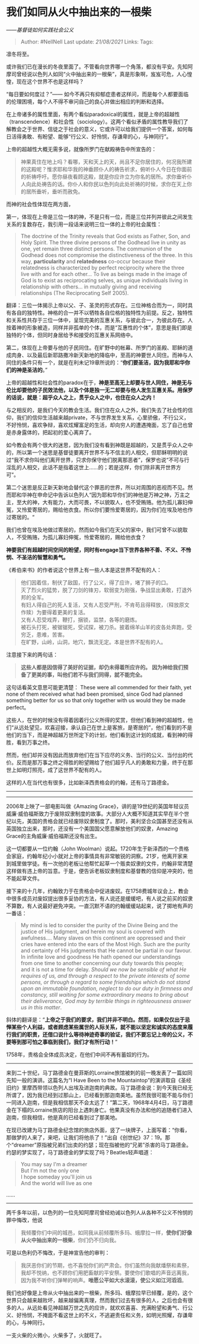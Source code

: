 # 我们如同从火中抽出来的一根柴
*——基督徒如何实践社会公义*

> Author: #NellNell 
> Last update: *21/08/2021* 
> Links:
> Tags: 

凛冬将至。

或许我们已在漫长的冬夜里面了。不管看向世界哪一个角落，都没有平安。先知阿摩司曾经说以色列人如同“火中抽出来的一根柴”，真是形象啊，岌岌可危，人心惶惶，现在这个世界不也是这样吗？

“每日要如何度过？”—— 如今不再只有抑郁症患者这样问，而是每个人都要面临的伦理困境，每个人不得不审问自己的良心并做出相应的判断和选择。

在上帝诸多的属性里面，有两个看似paradoxical的属性，就是上帝的超越性（transcendence）和社会性（sociology）。这两个看似矛盾的属性教导我们了解教会之于世界、信徒之于社会的意义，它或许可以给我们提供一个答案，如何每日活得勇敢、有盼望、能够“行公义、好怜悯，存谦卑的心，与神同行”。

上帝的超越性大概无需多说，就像所罗门在献殿祷告中所宣告的：

> 神果真住在地上吗？看哪，天和天上的天，尚且不足你居住的，何况我所建的这殿呢？惟求耶和华我的神垂顾仆人的祷告祈求，俯听仆人今日在你面前的祈祷呼吁。愿你昼夜看顾这殿，就是你应许立为你名的居所。求你垂听仆人向此处祷告的话。你仆人和你民以色列向此处祈祷的时候，求你在天上你的居所垂听，垂听而赦免。

而神的社会性体现在两方面，

第一，体现在上帝是三位一体的神，不是只有一位，而是三位并列并彼此之间发生关系的复数存在，我引用一段话来说明三位一体的上帝的社会属性：

> The doctrine of the Trinity reveals that God exists as Father, Son, and Holy Spirit. The three divine persons of the Godhead live in unity as one, yet remain three distinct persons. The communion of the Godhead does not compromise the distinctiveness of the three. In this way, **particularity** and **relatedness** co-occur because their relatedness is characterized by perfect reciprocity where the three live with and for each other... To live as beings made in the image of God is to exist as reciprocating selves, as unique individuals living in relationship with others... in mutually giving and receiving relationships (The Reciprocating Self 2005).

翻译：三位一体揭示上帝以父、子、圣灵的形式存在。三位神格合而为一，同时具有各自的独特性。神格的合一并不以牺牲各自位格的独特性为前提。反之，独特性和关系性共存于三位一体中，呈现完美的互惠关系，与彼此合一，为彼此存在。人按着神的形象被造，同样并非孤单的个体，而是“互惠性的个体”，意思是我们即是独特的个体，但同时身居给予和接受的互惠关系网络中。

第二，体现在上帝要与他的子民同住。在旷野中的帐幕、所罗门的圣殿、耶稣的道成肉身、以及最后新耶路撒冷新天新地的降临中，至高的神要世人同住。而神与人同住的条件只有一个，就是在利未记19章所说的：“**你们要圣洁，因为我耶和华你们的神是圣洁的**。”

上帝的超越性和社会性的paradox在于，**神是至高无上却要与世人同住，神是无与伦比却要他的子民效法他，以及个体是独一无二却要与他人发生互惠关系。用保罗的话说，就是：超乎众人之上，贯乎众人之中，也住在众人之内！**

与之相反的，是我们今天的教会生活。我们住在众人之外，我们失去了社会性的信仰，我们的信仰生活越来越private，不与世界发生关系，心里骄傲，不行公义，不好怜悯，喜欢争辩，喜欢炫耀富足的生活，却向穷人的遭遇掩面，忘了自己也曾是赤身露体的，把起初的爱心离弃了。

如今教会有两个很大的迷思，因为我们没有看到神既是超越的，又是贯乎众人之中的，所以第一个迷思是基督徒要离开世界不与不信主的人相交，但耶稣明明的说过“我不求你叫他们离开世界，只求你保守他们脱离那恶者”，保罗也说“不可与行淫乱的人相交，此话不是指着这世上……的；若是这样，你们除非离开世界方可”。

第二个迷思是反正新天新地会替代这个罪恶的世界，所以对周围的恶视而不见。然而耶和华神在申命记中告诉以色列人“因为耶和华你们的神他是万神之神，万主之主，至大的神，大有能力，大而可畏，不以貌取人，也不受贿赂。他为孤儿寡妇伸冤，又怜爱寄居的，赐给他衣食。所以你们要怜爱寄居的，因为你们在埃及地也作过寄居的。“

我们也曾在埃及地做过寄居的，然而如今我们在天父的家中，我们可曾不以貌取人，不受贿赂，为孤儿寡妇伸冤，怜爱寄居的，赐给他衣食？

**神要我们有超越时间空间的盼望，同时有engage当下世界各种不善、不义、不怜悯、不圣洁的智慧和勇气。**

《希伯来书》的作者说这个世界上有一些人本是这世界不配有的人：

> 他们因着信，制伏了敌国，行了公义，得了应许，堵了狮子的口。  
> 灭了烈火的猛势，脱了刀剑的锋刃，软弱变为刚强，争战显出勇敢，打退外邦的全军。  
> 有妇人得自己的死人复活，又有人忍受严刑，不肯苟且得释放，（释放原文作赎）为要得着更美的复活。  
> 又有人忍受戏弄，鞭打，捆锁，监禁，各等的磨炼。  
> 被石头打死，被锯锯死，受试探，被刀杀。披着绵羊山羊的皮各处奔跑，受穷乏，患难，苦害。  
> 在旷野，山岭，山洞，地穴，飘流无定。本是世界不配有的人。

注意接下来的两句话：

> **这些人都是因信得了美好的证据，却仍未得着所应许的。** **因为神给我们预备了更美的事，叫他们若不与我们同得，就不能完全。**

这句话看英文意思可能更清楚： These were all commended for their faith, yet none of them received what had been promised, since God had planned something better for us so that only together with us would they be made perfect。

这些人，在世的时候没有得着因着行公义所得的奖赏，但他们看到神的超越性，他们“从远处望见，欢喜迎接，承认自己在世上是客旅，是寄居的”，他们看到的不是他们的当下，而是神超越万世所定下的计划，他们看到这计划的成就，看到神的得胜，看到万事之终。

然而，他们却并没有因此而放弃他们在当下应尽的义务、当行的公义、当付出的代价。反而是那万事之终之得胜的盼望赐给了他们超乎凡人的勇敢和力量，终于在那世上如明灯照亮，成了这世界不配有的人。

这样的人在当代也有很多，比如新泽西贵格会的约翰，还有马丁路德金。

---

***

2006年上映了一部电影叫做《Amazing Grace》，讲的是19世纪的英国年轻议员威廉·威伯福斯致力于废除奴隶制度的故事。大部分人大概不知道其实早在半个世纪以先，美国的贵格会就已经废除奴隶制度了。那时，美利坚合众国甚至还没有从英国独立出来，那时，还没有一个美国国父愿意解放他们的奴隶，Amazing Grace的主角威廉·威伯福斯还没有出生。

这一切都要从一位约翰（John Woolman）说起。1720年生于新泽西的一个贵格会家庭，约翰年纪小小就对上帝的事情具有非常敏锐的洞察。21岁，他离开家来到城里做学徒。有一次他的老板让他帮忙起草一个贩卖奴隶的文件，约翰非常清楚这样做有违上帝的旨意。于是，便告诉老板奴隶制度和基督教的信仰是冲突的，他不能起草文件。

接下来的十几年，约翰致力于在贵格会中促进废奴。在1758费城年议会上，教会中很多成员对废奴提出很多妥协的方法，有人说还是缓缓吧，有人说之前买的奴隶不算数，有人说最好避免冲突。一直沉默不语的约翰缓缓站起来，说了掷地有声的一番话：

> My mind is led to consider the purity of the Divine Being and the justice of His judgment, and herein my soul is covered with awfulness.... Many slaves on this continent are oppressed and their cries have entered into the ears of the Most High. Such are the purity and certainty of His judgments that He cannot be partial in our favour. In infinite love and goodness He hath opened our understandings from one time to another concerning our duty towards this people; and it is not a time for delay. _Should we now be sensible of what He requires of us, and through a respect to the private interests of some persons, or through a regard to some friendships which do not stand upon an immutable foundation, neglect to do our duty in firmness and constancy, still waiting for some extraordinary means to bring about their deliverance, God may by terrible things in righteousness answer us in this matter_.

斜体的翻译是：“**上帝之于我们的要求，我们并非不明白。然而，如果仅仅出于忌惮某些个人利益，或者顾虑某些属世的人际关系，就不能以坚定和诚实的态度来履行我们的职责，还借口说什么等待神迹奇事的验证，我们不要忘记上帝的公义，不要等到那可怕之事临到我们，我们才有所行动！**”

1758年，贵格会全体成员决定，在他们中间不再有蓄奴的行为。

***

来到二十世纪，马丁路德金在曼菲斯的Lorraine旅馆被刺的前一晚发表了一篇如同先知一般的演讲。这篇名为“I Have Been to the Mountaintop”的演讲取自《圣经旧约》里摩西带领以色列人出埃及进迦南的典故。马丁路德金说：到今天我已经无所谓了，因为我已经到过那山上，已经看到那迦南美地。虽然我很可能不能与你们一同进入迦南，但是我相信那天不会太远了！”第二天，1968年4月4日，马丁路德金在下榻的Lorraine旅店的阳台上遇刺身亡。他果真没有办法和他的追随者们进入迦南，但我相信，他是真的已经看到过了那美地。

在现已改建为马丁路德金纪念馆的旅店外面，竖了一块牌子，上面写着：“你看，那做梦的人来了，来吧，让我们将他杀了！”出自《创世纪》37：19。那个“dreamer”原指被兄弟们出卖的约瑟；现在指被他的“兄弟”杀害的马丁路德金。约瑟的梦实现了，马丁路德金的梦实现了吗？Beatles轻声唱道：

> You may say I'm a dreamer  
> But I'm not the only one  
> I hope someday you'll join us  
> And the world will live as one

……

---

两千多年以前，以色列的一位先知阿摩司曾经劝诫以色列人从各种不公义不怜悯的罪中悔改，他说

> 我倾覆你们中间的城邑，如同我从前倾覆所多玛、蛾摩拉一样，**使你们好像从火中抽出来的一根柴**，你们仍不归向我。

可是以色利仍不悔改，于是神宣告他的审判：

> 我厌恶你们的节期，也不喜悦你们的严肃会。你们虽然向我献燔祭和素祭，我却不悦纳，也不顾你们用肥畜献的平安祭。要使你们歌唱的声音远离我，因为我不听你们弹琴的响声。**唯愿公平如大水滚滚，使公义如江河滔滔**。

我们也好像是上帝从火中抽出来的一根柴，所多玛、蛾摩拉早已倾覆，是的，这个世界只会越来越败坏，越来越偏离真理，然而我们过去有很多的人，之后也会有很多的人，从远处看见神超越万世之先的应许，就欢欢喜喜、充满盼望和勇气、行公义、好怜悯，不掩面不看这世上的不义，不逃避责任和义务，如明光照耀，存谦卑的心，与神同行。

一支火柴的火微小，火柴多了，火就旺了。